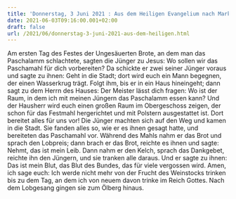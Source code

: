 ```yaml
---
title: 'Donnerstag, 3 Juni 2021 : Aus dem Heiligen Evangelium nach Markus - Mk 14,12-16.22-26.'
date: 2021-06-03T09:16:00.001+02:00
draft: false
url: /2021/06/donnerstag-3-juni-2021-aus-dem-heiligen.html
---
```


Am ersten Tag des Festes der Ungesäuerten Brote, an dem man das Paschalamm schlachtete, sagten die Jünger zu Jesus: Wo sollen wir das Paschamahl für dich vorbereiten? Da schickte er zwei seiner Jünger voraus und sagte zu ihnen: Geht in die Stadt; dort wird euch ein Mann begegnen, der einen Wasserkrug trägt. Folgt ihm, bis er in ein Haus hineingeht; dann sagt zu dem Herrn des Hauses: Der Meister lässt dich fragen: Wo ist der Raum, in dem ich mit meinen Jüngern das Paschalamm essen kann? Und der Hausherr wird euch einen großen Raum im Obergeschoss zeigen, der schon für das Festmahl hergerichtet und mit Polstern ausgestattet ist. Dort bereitet alles für uns vor! Die Jünger machten sich auf den Weg und kamen in die Stadt. Sie fanden alles so, wie er es ihnen gesagt hatte, und bereiteten das Paschamahl vor. Während des Mahls nahm er das Brot und sprach den Lobpreis; dann brach er das Brot, reichte es ihnen und sagte: Nehmt, das ist mein Leib. Dann nahm er den Kelch, sprach das Dankgebet, reichte ihn den Jüngern, und sie tranken alle daraus. Und er sagte zu ihnen: Das ist mein Blut, das Blut des Bundes, das für viele vergossen wird. Amen, ich sage euch: Ich werde nicht mehr von der Frucht des Weinstocks trinken bis zu dem Tag, an dem ich von neuem davon trinke im Reich Gottes. Nach dem Lobgesang gingen sie zum Ölberg hinaus.